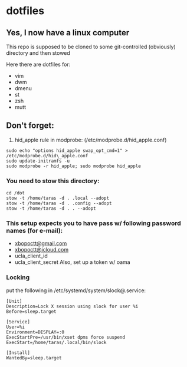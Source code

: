 # dotfiles 

## Yes, I now have a linux computer

This repo is supposed to be cloned to some git-controlled (obviously) directory and then stowed

Here there are dotfiles for:
* vim
* dwm
* dmenu
* st
* zsh
* mutt

## Don't forget:

1. hid\_apple rule in modprobe: (/etc/modprobe.d/hid\_apple.conf)
```
sudo echo "options hid_apple swap_opt_cmd=1" > /etc/modprobe.d/hid\_apple.conf
sudo update-initramfs -u
sudo modprobe -r hid_apple; sudo modprobe hid_apple
```

### You need to stow this directory:
```
cd /dot
stow -t /home/taras -d . .local --adopt
stow -t /home/taras -d . .config --adopt
stow -t /home/taras -d . . --adopt
```
### This setup expects you to have pass w/ following password names (for e-mail):
* xbopoctt@gmail.com
* xbopoctt@icloud.com
* ucla\_client\_id
* ucla\_client\_secret
Also, set up a token w/ oama

### Locking
put the following in /etc/systemd/system/slock@.service:

```
[Unit]
Description=Lock X session using slock for user %i
Before=sleep.target

[Service]
User=%i
Environment=DISPLAY=:0
ExecStartPre=/usr/bin/xset dpms force suspend
ExecStart=/home/taras/.local/bin/slock

[Install]
WantedBy=sleep.target
```

